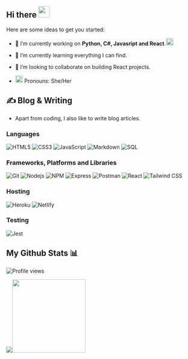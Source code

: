 

<!-- ![Header](https://encrypted-tbn0.gstatic.com/images?q=tbn:ANd9GcQR32rROtaJRrXuQMtgUD42IyJ9SdZ1C8w3eg&usqp=CAU){ width=50% } -->
<!-- <img src="https://encrypted-tbn0.gstatic.com/images?q=tbn:ANd9GcQR32rROtaJRrXuQMtgUD42IyJ9SdZ1C8w3eg&usqp=CAU" width="850" height="15"> -->

## Hi there <img src="https://media4.giphy.com/media/3nbbQlUpGDdgA/giphy.gif?cid=ecf05e4772swec1049uxgqay1gxou4j3oe8rl0sfz8s8w3jn&rid=giphy.gif&ct=g" width="30px">


Here are some ideas to get you started:

- 🔭 I’m currently working on **Python, C#, Javasript and React**.<img src="https://media1.giphy.com/media/doGFPZKZBRWta/200w.webp?cid=ecf05e47gy3emj38iakav7zrguhfagu7wxlqy897qu2jat5p&rid=200w.webp&ct=g" width="20px">

- 🌱 I’m currently learning everything I can find.
- 👯 I’m looking to collaborate on building React projects.
- <img src="https://media4.giphy.com/media/STlF2GH4HbeZAAXlq5/200w.webp?cid=ecf05e479dl0c8ih2eweb9rr5nabnc0vfauvy9aldl4pvtr8&rid=200w.webp&ct=g" width="20px"> Pronouns: She/Her 


## ✍️ Blog & Writing
- Apart from coding, I also like to write blog articles.


### Languages
![HTML5](https://img.shields.io/badge/HTML5-E34F26?style=for-the-badge&logo=html5&logoColor=white)
![CSS3](https://img.shields.io/badge/CSS3-1572B6?style=for-the-badge&logo=css3&logoColor=white)
![JavaScript](https://img.shields.io/badge/JavaScript-323330?style=for-the-badge&logo=javascript&logoColor=F7DF1E)
![Markdown](https://img.shields.io/badge/Markdown-000000?style=for-the-badge&logo=markdown&logoColor=white)
![SQL](https://img.shields.io/badge/PostgreSQL-blue?style=for-the-badge&logo=postgresql&logoColor=white)

### Frameworks, Platforms and Libraries
![Git](https://img.shields.io/badge/git-%23F05033.svg?style=for-the-badge&logo=git&logoColor=white)
![Nodejs](https://img.shields.io/badge/Node.js-339933?style=for-the-badge&logo=nodedotjs&logoColor=white)
![NPM](https://img.shields.io/badge/npm-CB3837?style=for-the-badge&logo=npm&logoColor=white)
![Express](https://img.shields.io/badge/Express.js-404D59?style=for-the-badge)
![Postman](https://img.shields.io/badge/Postman-FF6C37?style=for-the-badge&logo=postman&logoColor=white)
![React](https://img.shields.io/badge/React-20232A?style=for-the-badge&logo=react&logoColor=61DAFB)
![Tailwind CSS](https://img.shields.io/badge/Tailwind-blue?style=for-the-badge&logo=tailwindcss&logoColor=white)

### Hosting
![Heroku](https://img.shields.io/badge/heroku-%23430098.svg?style=for-the-badge&logo=heroku&logoColor=white)
![Netlify](https://img.shields.io/badge/netlify-%23000000.svg?style=for-the-badge&logo=netlify&logoColor=#00C7B7)

### Testing
![Jest](https://img.shields.io/badge/-jest-%23C21325?style=for-the-badge&logo=jest&logoColor=white)

## My Github Stats 📊

![Profile views](https://gpvc.arturio.dev/sarahwangy)


 ![](https://github-readme-stats.vercel.app/api?username=sarahwangy&theme=cobalt&show_icons=true&count_private=true)<img src="https://github-readme-stats.vercel.app/api/top-langs/?username=sarahwangy&theme=cobalt" height="194px">


<!--  ![Top Langs](https://github-readme-stats.vercel.app/api/top-langs/?username=sarahwangy&theme=cobalt) -->


